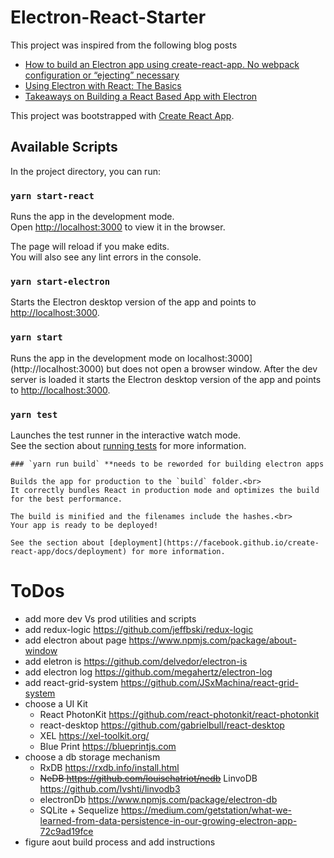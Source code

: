 # Electron-React-Starter
This project was inspired from the following blog posts

- [How to build an Electron app using create-react-app. No webpack configuration or “ejecting” necessary](https://medium.freecodecamp.org/building-an-electron-application-with-create-react-app-97945861647c)
- [Using Electron with React: The Basics](https://medium.com/@brockhoff/using-electron-with-react-the-basics-e93f9761f86f)
- [Takeaways on Building a React Based App with Electron](https://getstream.io/blog/takeaways-on-building-a-react-based-app-with-electron/)

This project was bootstrapped with [Create React App](https://github.com/facebook/create-react-app).

## Available Scripts

In the project directory, you can run:

### `yarn start-react`

Runs the app in the development mode.<br>
Open [http://localhost:3000](http://localhost:3000) to view it in the browser.

The page will reload if you make edits.<br>
You will also see any lint errors in the console.

### `yarn start-electron`

Starts the Electron desktop version of the app and points to [http://localhost:3000](http://localhost:3000).

### `yarn start`

Runs the app in the development mode on localhost:3000](http://localhost:3000) but does not open a browser window. After the dev server is loaded it starts the Electron desktop version of the app and points to [http://localhost:3000](http://localhost:3000).

### `yarn test`

Launches the test runner in the interactive watch mode.<br>
See the section about [running tests](https://facebook.github.io/create-react-app/docs/running-tests) for more information.

```
### `yarn run build` **needs to be reworded for building electron apps

Builds the app for production to the `build` folder.<br>
It correctly bundles React in production mode and optimizes the build for the best performance.

The build is minified and the filenames include the hashes.<br>
Your app is ready to be deployed!

See the section about [deployment](https://facebook.github.io/create-react-app/docs/deployment) for more information.
```

# ToDos
- add more dev Vs prod utilities and scripts
- add redux-logic https://github.com/jeffbski/redux-logic
- add electron about page https://www.npmjs.com/package/about-window
- add eletron is https://github.com/delvedor/electron-is
- add electron log https://github.com/megahertz/electron-log
- add react-grid-system https://github.com/JSxMachina/react-grid-system
- choose a UI Kit
	- React PhotonKit https://github.com/react-photonkit/react-photonkit
	- react-desktop https://github.com/gabrielbull/react-desktop
	- XEL https://xel-toolkit.org/
	- Blue Print https://blueprintjs.com
- choose a db storage mechanism
	- RxDB https://rxdb.info/install.html
	- ~~NeDB https://github.com/louischatriot/nedb~~ LinvoDB https://github.com/Ivshti/linvodb3
	- electronDb https://www.npmjs.com/package/electron-db
	- SQLite + Sequelize https://medium.com/getstation/what-we-learned-from-data-persistence-in-our-growing-electron-app-72c9ad19fce
- figure aout build process and add instructions
